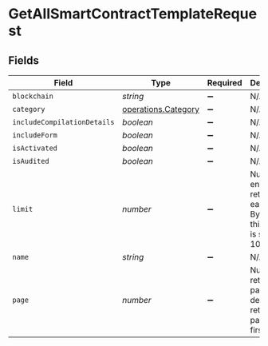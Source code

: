 # GetAllSmartContractTemplateRequest


## Fields

| Field                                                                           | Type                                                                            | Required                                                                        | Description                                                                     |
| ------------------------------------------------------------------------------- | ------------------------------------------------------------------------------- | ------------------------------------------------------------------------------- | ------------------------------------------------------------------------------- |
| `blockchain`                                                                    | *string*                                                                        | :heavy_minus_sign:                                                              | N/A                                                                             |
| `category`                                                                      | [operations.Category](../../models/operations/category.md)                      | :heavy_minus_sign:                                                              | N/A                                                                             |
| `includeCompilationDetails`                                                     | *boolean*                                                                       | :heavy_minus_sign:                                                              | N/A                                                                             |
| `includeForm`                                                                   | *boolean*                                                                       | :heavy_minus_sign:                                                              | N/A                                                                             |
| `isActivated`                                                                   | *boolean*                                                                       | :heavy_minus_sign:                                                              | N/A                                                                             |
| `isAudited`                                                                     | *boolean*                                                                       | :heavy_minus_sign:                                                              | N/A                                                                             |
| `limit`                                                                         | *number*                                                                        | :heavy_minus_sign:                                                              | Number of entities returned on each page. By default this number is set to 100. |
| `name`                                                                          | *string*                                                                        | :heavy_minus_sign:                                                              | N/A                                                                             |
| `page`                                                                          | *number*                                                                        | :heavy_minus_sign:                                                              | Number of returned page. By default the returned page is the first.             |